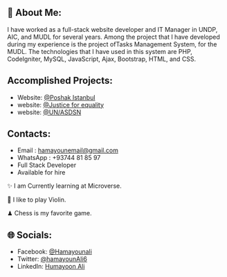 ## 💫 About Me:

I have worked as a full-stack website developer and IT Manager in UNDP, AIC, and MUDL for several years. Among the project that I have developed during my experience is the project ofTasks Management System, for the MUDL. The technologies that I have used in this system are PHP, CodeIgniter, MySQL, JavaScript, Ajax, Bootstrap, HTML, and CSS.

## Accomplished Projects:
- Website: [@Poshak Istanbul](https://www.pim.af)
- website: [@Justice for equality](https://www.jeao.org)
- website: [@UN/ASDSN](https://asdsn.org)

## Contacts:
* Email : hamayounemail@gmail.com
* WhatsApp : +93744 81 85 97
* Full Stack Developer 
* Available for hire

✨ I am Currently learning at Microverse.

:violin: I like to play Violin.

♟ Chess is my favorite game.

## 🌐 Socials:
- Facebook: [@Hamayounali](https://www.facebook.com/humayoonali)
- Twitter: [@hamayounAli6](https://twitter.com/hamayounAli6)
- LinkedIn: [Humayoon Ali](https://www.linkedin.com/in/humayoon-ali-663ba2239)
